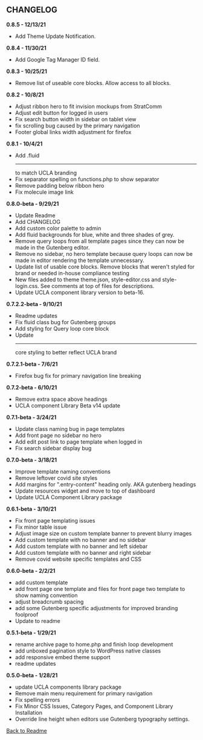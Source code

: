 ## CHANGELOG ##

**0.8.5 - 12/13/21**

* Add Theme Update Notification.

**0.8.4 - 11/30/21**

* Add Google Tag Manager ID field.

**0.8.3 - 10/25/21**

* Remove list of useable core blocks. Allow access to all blocks.

**0.8.2 - 10/8/21**

* Adjust ribbon hero to fit invision mockups from StratComm
* Adjust edit button for logged in users
* Fix search button width in sidebar on tablet view
* fix scrolling bug caused by the primary navigation
* Footer global links width adjustment for firefox


**0.8.1 - 10/4/21**

* Add .fluid <hr> to match UCLA branding
* Fix separator spelling on functions.php to show separator
* Remove padding below ribbon hero
* Fix molecule image link

**0.8.0-beta - 9/29/21**

* Update Readme
* Add CHANGELOG
* Add custom color palette to admin
* Add fluid backgrounds for blue, white and three shades of grey.
* Remove query loops from all template pages since they can now be made in the Gutenberg editor.
* Remove no sidebar, no hero template because query loops can now be made in editor rendering the template unnecessary.
* Update list of usable core blocks. Remove blocks that weren't styled for brand or needed in-house compliance testing
* New files added to theme theme.json, style-editor.css and style-login.css. See comments at top of files for descriptions.
* Update UCLA component library version to beta-16.

**0.7.2.2-beta - 9/10/21**

* Readme updates
* Fix fluid class bug for Gutenberg groups
* Add styling for Query loop core block
* Update <hr> core styling to better reflect UCLA brand

**0.7.2.1-beta - 7/6/21**

* Firefox bug fix for primary navigation line breaking

**0.7.2-beta - 6/10/21**

* Remove extra space above headings
* UCLA component Library Beta v14 update

**0.7.1-beta - 3/24/21**

* Update class naming bug in page templates
* Add front page no sidebar no hero
* Add edit post link to page template when logged in
* Fix search sidebar display bug

**0.7.0-beta - 3/18/21**

* Improve template naming conventions
* Remove leftover covid site styles
* Add margins for ".entry-content" heading only. AKA gutenberg headings
* Update resources widget and move to top of dashboard
* Update UCLA Component Library package

**0.6.1-beta - 3/10/21**

* Fix front page templating issues
* Fix minor table issue
* Adjust image size on custom template banner to prevent blurry images
* Add custom template with no banner and no sidebar
* Add custom template with no banner and left sidebar
* Add custom template with no banner and right sidebar
* Remove covid website specific templates and CSS

**0.6.0-beta - 2/2/21**

* add custom template
* add front page one template and files for front page two template to show naming convention
* adjust breadcrumb spacing
* add some Gutenberg specific adjustments for improved branding foolproof
* Update to readme

**0.5.1-beta - 1/29/21**

* rename archive page to home.php and finish loop development
* add unboxed pagination style to WordPress native classes
* add responsive embed theme support
* readme updates

**0.5.0-beta - 1/28/21**

* update UCLA components library package
* Remove main menu requirement for primary navigation
* Fix spelling errors
* Fix Minor CSS Issues, Category Pages, and Component Library Installation
* Override line height when editors use Gutenberg typography settings.

[Back to Readme](./readme.md)
